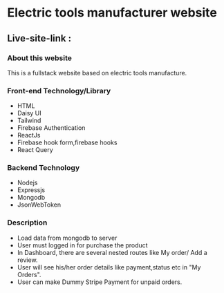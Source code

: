 # Electric tools manufacturer website

## Live-site-link :

### About this website
This is a fullstack website based on electric tools manufacture.

### Front-end Technology/Library
* HTML
* Daisy UI
* Tailwind
* Firebase Authentication
* ReactJs
* Firebase hook form,firebase hooks
* React Query

### Backend Technology
* Nodejs
* Expressjs
* Mongodb
* JsonWebToken

### Description
* Load data from mongodb to server 
* User must logged in for purchase the product
* In Dashboard, there are several nested routes like My order/ Add a review.
* User will see his/her order details like payment,status etc in "My Orders".
* User can make Dummy Stripe Payment for unpaid orders.

